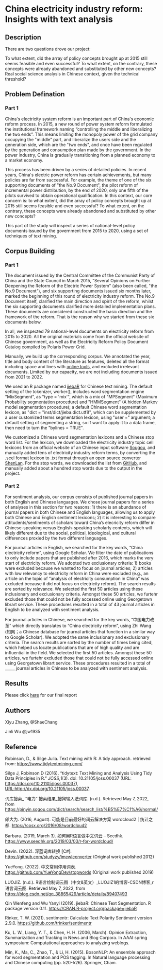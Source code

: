 # China electricity industry reform: Insights with text analysis

## Description

There are two questions drove our project:

To what extent, did the array of policy concepts brought up at 2015 still seems feasible and even successful? To what extent, on the contrary, these concepts were already abandoned and substituted by other new concepts?
Real social science analysis in Chinese context, given the technical threshold?

## Problem Defination

### Part 1

China's electricity system reform is an important part of China's economic reform process. In 2015, a new round of power system reform formulated the institutional framework naming “controlling the middle and liberalizing the two ends”. This means limiting the monopoly power of the grid company occupying the "middle" part, and liberalize the users side and the generation side, which are the "two ends", and once have been regulated by the generation and consumption plan made by the government. In the power industry, China is gradually transitioning from a planned economy to a market economy. 

This process has been driven by a series of detailed policies. In recent years, China's electric power reform has certain achievements, but many policies are far from successful. For example, the theme of one of the six supporting documents of "the No.9 Document", the pilot reform of incremental power distribution, by the end of 2020, only one fifth of the pilots survived to obtain operational qualification. In this context, our core concern is: to what extent, did the array of policy concepts brought up at 2015 still seems feasible and even successful? To what extent, on the contrary, these concepts were already abandoned and substituted by other new concepts?

This part of the study will inspect a series of national-level policy documents issued by the government from 2015 to 2020, using a set of techniques of text mining.


## Corpus Building

### Part 1
The document issued by the Central Committee of the Communist Party of China and the State Council in March 2015, "Several Opinions on Further Deepening the Reform of the Electric Power System" (also been called, "the No.9 Document"), and six supporting documents issued six months later, marked the beginning of this round of electricity industry reform. The No.9 Document itself, clarified the main direction and spirit of the reform, whilst the six supporting documents clarified more detailed implementation plans. These documents are considered constructed the basic direction and the framework of the reform. That is the reason why we started from these six documents below.

In all, we inspected 79 national-level documents on electricity reform from 2015 to 2020. All the original materials come from the official website of Chinese government, as well as the Electricity Reform Policy Document Catalog compiled by Polaris Power Grid.

Manually, we build up the corresponding corpus. We annotated the year, title and body content of the literature as features, deleted all the format including space and lines with [online tools](http://www.esjson.com/delSpace.html), and excluded irrelevant documents. Limited by our capacity, we are not including documents issued from 2021 to 2022.

We used an R package named [jiebaR](https://github.com/qinwf/jiebaR) for Chinese text mining. The default setting of the tokenizer, worker(), includes word segmentation engine "MixSegment", as "type = 'mix'", which is a mix of "MPSegment" (Maximum Probability segmentation procedure) and "HMMSegment" (A hidden Markov model segmentation procedure); a default Chinese word segmentation lexicon, as "dict = "inst/dict/jieba.dict.utf8", which can be supplemented by a user customized terms segmentation lexicon, using "user =" argument; a default setting of segmenting a string, so if want to apply it to a data frame, then need to turn the "bylines = TRUE".

We customized a Chinese word segmentation lexicons and a Chinese stop word list. For the lexicon, we downloaded the electricity industry topic cell lexicons from an official website of an Chinese input software [Sougou](https://pinyin.sogou.com/dict/search/search_list/%B5%E7%C1%A6/normal/), and manually added tens of electricity industry reform terms, by converting the .scel format lexicon to .txt format through an open source converter [ShenLan](https://github.com/studyzy/imewlconverter). For the stop words, we downloaded the list from [GitHub](https://github.com/YueYongDev/stopwords), and manually added about a hundred stop words due to the output in the project.

### Part 2
For sentiment analysis, our corpus consists of published journal papers in both English and Chinese languages. We chose journal papers for a series of analyses in this section for two reasons: 1) there is an abundance of journal papers in both Chinese and English languages, allowing us to apply both Chinese and English sentiment lexicons; 2) it is interesting to compare attitudents/sentiments of scholars toward China’s elecricity reform differ in Chinese-speaking versus English-speaking scholarly contexts, which will likely different due to the social, political, ideological, and cultural differences proxied by the two different languages.

For journal articles in English, we searched for the key words, “China electricity reform”, using Google Scholar. We filter the date of publications to only include papers that are published after 2016, which marks the very start of electricity reform. We adopted two exclusionary criteria: 1) books were excluded because we wanted to focus on journal articles; 2) articles with low relevancy to electricity reform in China were excluded (e.g., an article on the topic of “analysis of electricity consumption in China” was excluded because it did not focus on electricity reform). The search results are sorted by relevance. We selected the first 50 articles using these inclusionary and exclusionary criteria. Amongst these 50 articles, we furtehr excluded those that could not be fully accessed online using Georgetown librart service. These procedures resulted in a total of 43 journal articles in English to be analyzed with sentiment analysis.

For journal articles in Chinese, we searched for the key words, “中国电力改革” which directly translates to “China electricity reform”, using Zhi Wang (知网；a Chinese database for journal articles that function in a similar way to Google Scholar). We adopted the same inclusionary and exclusionary criteria. The search results are sorted by the number of times being cited, which helped us locate publications that are of high quality and are influential in the field. We selected the first 50 articles. Amongst these 50 articles, we furtehr excluded those that could not be fully accessed online using Georgetown librart service. These procedures resulted in a total of _____ journal articles in Chinese to be analyzed with sentiment analysis.

## Results 

Please click [here](https://github.com/ShaeChang/670finalproj/blob/main/Final_repot.html) for our final report

## Authors

Xiyu Zhang, @ShaeChang

Jinli Wu @jw1935

## Reference
Robinson, D., & Silge Julia. Text mining with R: A tidy approach. retrieved from: https://www.tidytextmining.com/

Silge J, Robinson D (2016). “tidytext: Text Mining and Analysis Using Tidy Data Principles in R.” _JOSS_,*1*(3). doi: 10.21105/joss.00037 (URL: https://doi.org/10.21105/joss.00037), <URL:http://dx.doi.org/10.21105/joss.00037>.

词库搜索_ “电力” 搜索结果_搜狗输入法词库. (n.d.). Retrieved May 7, 2022, from https://pinyin.sogou.com/dict/search/search_list/%B5%E7%C1%A6/normal/

郎大为. (2016, August). 可能是目前最好的词云解决方案 wordcloud2 | 统计之都. https://cosx.org/2016/08/wordcloud2

Barbara. (2019, March 3). 如何用R语言做中文词云 – Seedhk. https://www.seedhk.org/2019/03/03/r-for-wordcloud/

Devin. (2022). 深蓝词库转换 [C#]. https://github.com/studyzy/imewlconverter (Original work published 2012)

YueYong. (2022). 中文常用停用词表. https://github.com/YueYongDev/stopwords (Original work published 2019)

LUOJIZ. (n.d.). R语言绘制词云图（中文&英文）_LUOJIZ1的博客-CSDN博客_r语言词云图. Retrieved May 7, 2022, from https://blog.csdn.net/qq_38865429/article/details/89407493

Qin Wenfeng and Wu Yanyi (2019). jiebaR: Chinese Text Segmentation. R package
  version 0.11. https://CRAN.R-project.org/package=jiebaR
  
Rinker, T. W. (2021). sentimentr: Calculate Text Polarity Sentiment version
  2.9.0. https://github.com/trinker/sentimentr
  
Ku, L. W., Liang, Y. T., & Chen, H. H. (2006, March). Opinion Extraction, Summarization and Tracking in News and Blog Corpora. In AAAI spring symposium: Computational approaches to analyzing weblogs.

Min, K., Ma, C., Zhao, T., & Li, H. (2015). BosonNLP: An ensemble approach for word segmentation and POS tagging. In Natural language processing and Chinese computing (pp. 520-526). Springer, Cham.

